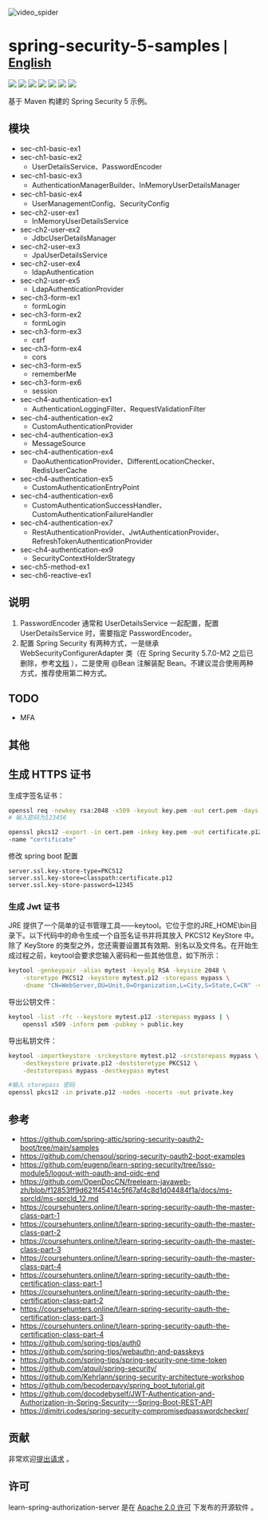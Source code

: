 ![video_spider](https://socialify.git.ci/chensoul/spring-security-5-samples/image?forks=1&issues=1&language=1&name=1&owner=1&stargazers=1&theme=Light)

# <font size="6p">spring-security-5-samples</font> <font size="5p">  | [English](README.md)</font>

<p align="left">
 <a href="https://github.com/chensoul/spring-security-5-samples/workflows/maven.yml"><img src="https://github.com/chensoul/spring-security-5-samples/actions/workflows/maven.yml/badge.svg"></a>
 <a href="/pom.xml"><img src="https://img.shields.io/badge/Spring%20Boot%20Version-2.7.18-blue"></a>
 <a href="/pom.xml"><img src="https://img.shields.io/badge/Java%20Version-11-blue"></a>
	<a href="https://github.com/chensoul/spring-security-5-samples/network/members"><img src="https://img.shields.io/github/forks/chensoul/spring-security-5-samples?style=flat-square&logo=GitHub"></a>
	<a href="https://github.com/chensoul/spring-security-5-samples/watchers"><img src="https://img.shields.io/github/watchers/chensoul/spring-security-5-samples?style=flat-square&logo=GitHub"></a>
	<a href="https://github.com/chensoul/spring-security-5-samples/issues"><img src="https://img.shields.io/github/issues/chensoul/spring-security-5-samples.svg?style=flat-square&logo=GitHub"></a>
	<a href="https://github.com/chensoul/spring-security-5-samples/blob/main/LICENSE"><img src="https://img.shields.io/github/license/chensoul/spring-security-5-samples.svg?style=flat-square"></a>
</p>

基于 Maven 构建的 Spring Security 5 示例。

## 模块

- sec-ch1-basic-ex1
- sec-ch1-basic-ex2
    - UserDetailsService、PasswordEncoder
- sec-ch1-basic-ex3
    - AuthenticationManagerBuilder、InMemoryUserDetailsManager
- sec-ch1-basic-ex4
    - UserManagementConfig、SecurityConfig
- sec-ch2-user-ex1
    - InMemoryUserDetailsService
- sec-ch2-user-ex2
    - JdbcUserDetailsManager
- sec-ch2-user-ex3
    - JpaUserDetailsService
- sec-ch2-user-ex4
    - ldapAuthentication
- sec-ch2-user-ex5
    - LdapAuthenticationProvider
- sec-ch3-form-ex1
    - formLogin
- sec-ch3-form-ex2
    - formLogin
- sec-ch3-form-ex3
    - csrf
- sec-ch3-form-ex4
    - cors
- sec-ch3-form-ex5
    - rememberMe
- sec-ch3-form-ex6
    - session
- sec-ch4-authentication-ex1
    - AuthenticationLoggingFilter、RequestValidationFilter
- sec-ch4-authentication-ex2
    - CustomAuthenticationProvider
- sec-ch4-authentication-ex3
    - MessageSource
- sec-ch4-authentication-ex4
    - DaoAuthenticationProvider、DifferentLocationChecker、RedisUserCache
- sec-ch4-authentication-ex5
    - CustomAuthenticationEntryPoint
- sec-ch4-authentication-ex6
    - CustomAuthenticationSuccessHandler、CustomAuthenticationFailureHandler
- sec-ch4-authentication-ex7
    - RestAuthenticationProvider、JwtAuthenticationProvider、RefreshTokenAuthenticationProvider
- sec-ch4-authentication-ex9
    - SecurityContextHolderStrategy
- sec-ch5-method-ex1
- sec-ch6-reactive-ex1

## 说明

1. PasswordEncoder 通常和 UserDetailsService 一起配置，配置 UserDetailsService 时，需要指定 PasswordEncoder。
2. 配置 Spring Security 有两种方式，一是继承 WebSecurityConfigurerAdapter 类（在 Spring Security 5.7.0-M2
   之后已删除，参考[文档](https://spring.io/blog/2022/02/21/spring-security-without-the-websecurityconfigureradapter)
   ），二是使用
   @Bean 注解装配 Bean。不建议混合使用两种方式，推荐使用第二种方式。

## TODO

- MFA

## 其他

## 生成 HTTPS 证书

生成字签名证书：

```bash
openssl req -newkey rsa:2048 -x509 -keyout key.pem -out cert.pem -days 365
# 输入密码为123456

openssl pkcs12 -export -in cert.pem -inkey key.pem -out certificate.p12
-name "certificate"
```

修改 spring boot 配置

```properties
server.ssl.key-store-type=PKCS12
server.ssl.key-store=classpath:certificate.p12
server.ssl.key-store-password=12345
```

### 生成 Jwt 证书

JRE 提供了一个简单的证书管理工具——keytool。它位于您的JRE_HOME\bin目录下。以下代码中的命令生成一个自签名证书并将其放入
PKCS12 KeyStore 中。除了 KeyStore 的类型之外，您还需要设置其有效期、别名以及文件名。在开始生成过程之前，keytool会要求您输入密码和一些其他信息，如下所示：

```bash
keytool -genkeypair -alias mytest -keyalg RSA -keysize 2048 \
    -storetype PKCS12 -keystore mytest.p12 -storepass mypass \
    -dname "CN=WebServer,OU=Unit,O=Organization,L=City,S=State,C=CN" -validity 3650
```

导出公钥文件：

```bash
keytool -list -rfc --keystore mytest.p12 -storepass mypass | \
    openssl x509 -inform pem -pubkey > public.key
```

导出私钥文件：

```bash
keytool -importkeystore -srckeystore mytest.p12 -srcstorepass mypass \
    -destkeystore private.p12 -deststoretype PKCS12 \
    -deststorepass mypass -destkeypass mytest

#输入 storepass 密码 
openssl pkcs12 -in private.p12 -nodes -nocerts -out private.key
```

## 参考

- https://github.com/spring-attic/spring-security-oauth2-boot/tree/main/samples
- https://github.com/chensoul/spring-security-oauth2-boot-examples
- https://github.com/eugenp/learn-spring-security/tree/lsso-module5/logout-with-oauth-and-oidc-end
- https://github.com/OpenDocCN/freelearn-javaweb-zh/blob/f12853ff9d621f45414c5f67af4c8d1d04484f1a/docs/ms-sprcld/ms-sprcld_12.md
- https://coursehunters.online/t/learn-spring-security-oauth-the-master-class-part-1
- https://coursehunters.online/t/learn-spring-security-oauth-the-master-class-part-2
- https://coursehunters.online/t/learn-spring-security-oauth-the-master-class-part-3
- https://coursehunters.online/t/learn-spring-security-oauth-the-master-class-part-4
- https://coursehunters.online/t/learn-spring-security-oauth-the-certification-class-part-1
- https://coursehunters.online/t/learn-spring-security-oauth-the-certification-class-part-2
- https://coursehunters.online/t/learn-spring-security-oauth-the-certification-class-part-3
- https://coursehunters.online/t/learn-spring-security-oauth-the-certification-class-part-4
- https://github.com/spring-tips/auth0
- https://github.com/spring-tips/webauthn-and-passkeys
- https://github.com/spring-tips/spring-security-one-time-token
- https://github.com/atquil/spring-security/
- https://github.com/Kehrlann/spring-security-architecture-workshop
- https://github.com/becoderpavy/spring_boot_tutorial.git
- https://github.com/docodebyself/JWT-Authentication-and-Authorization-in-Spring-Security---Spring-Boot-REST-API
- https://dimitri.codes/spring-security-compromisedpasswordchecker/

## 贡献

非常欢迎[提出请求](https://help.github.com/articles/creating-a-pull-request) 。

## 许可

learn-spring-authorization-server 是在 [Apache 2.0 许可](https://www.apache.org/licenses/LICENSE-2.0.html)
下发布的开源软件 。

 



